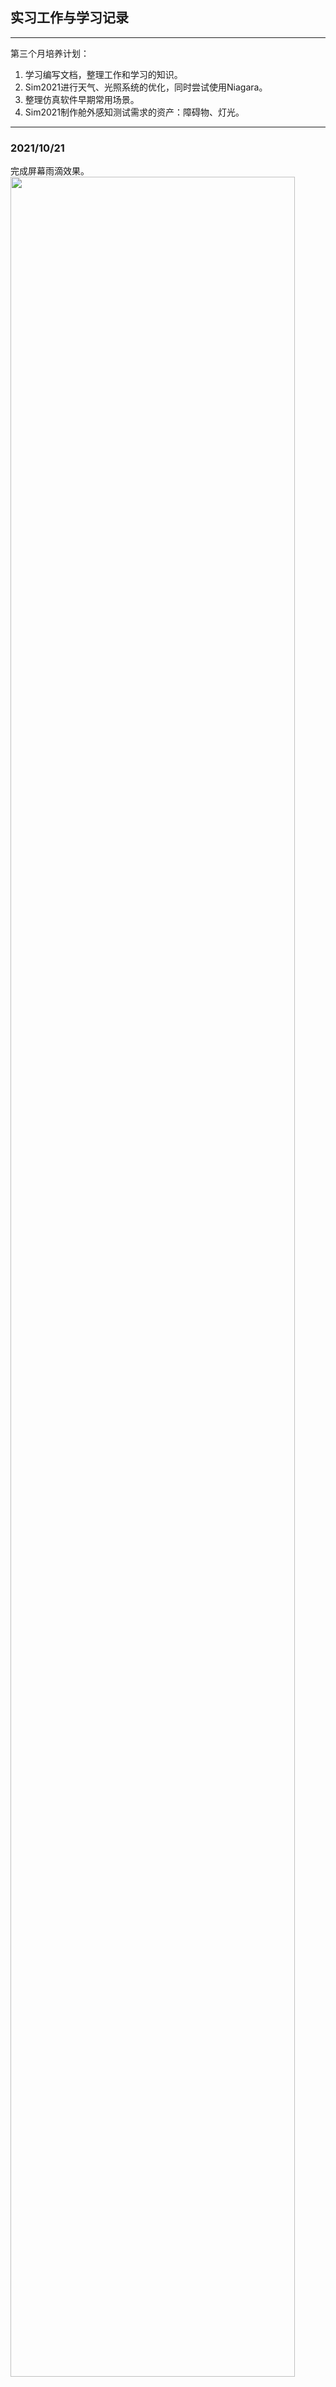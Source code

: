 ## 实习工作与学习记录
***
第三个月培养计划：
1. 学习编写文档，整理工作和学习的知识。
2. Sim2021进行天气、光照系统的优化，同时尝试使用Niagara。
3. 整理仿真软件早期常用场景。
4. Sim2021制作舱外感知测试需求的资产：障碍物、灯光。
***
### 2021/10/21
完成屏幕雨滴效果。
<image src=./image/NormalRoad09.png width=95%>
<image src=./image/NormalRoad10.png width=95%>
***

### 2021/10/20
1.制作屏幕结冰效果。
2.研究屏幕雨滴效果。
<image src=./image/NormalRoad07.png width=95%>
<image src=./image/NormalRoad08.png width=95%>
***

### 2021/10/19
学习天气与光照知识，尝试优化sim2021天气。
***
### 2021/10/18
修改车灯交互逻辑BUG。
<figure>
    <image src=./image/Vehicle001.gif width=25% >
    <image src=./image/Vehicle002.gif width=25% >
</figure>
<figure>
    <image src=./image/Vehicle003.gif width=25% >
    <image src=./image/Vehicle004.gif width=25% >
</figure>

***
### 2021/10/15
编写转向灯、倒车灯的交互逻辑。
***
### 2021/10/14
编写刹车灯交互逻辑。
***
### 2021/10/13
1.制作车前灯、刹车灯效果。
2.尝试制作了卡通材质，效果尚可，高光部分似乎不太准确。
3.尝试用材质制作点光源与聚光灯效果，但在场景中将该材质赋予模型后，却无相应的效果产生，不知为何。
***
### 2021/10/12
进行车灯效果的制作。
***
### 2021/10/11
测试重置场景的道路，修改瑕疵。
***
da1.完成重置道路场景的工作。
2.学习UnityShader、UE4材质数学原理知识，整理相关笔记。
***
### 2021/10/08
修改分、汇流模型贴图，制作Straight_HasRiver、Straight_NoRiver。
***
### 2021/09/30
修改、测试分、汇流模型，绘制合适的贴图。
***
### 2021/09/29
制作分流、汇流路口模型。
***
### 2021/09/28
1.新增5变4车道路段模型。
2.新增Straight_5与Straight_9道路。
***
### 2021/09/27
1.新增2条Curve道路。
2.开始重置分流、汇流路口模型。
***
### 2021/09/26
新增1条Curve道路与3条Slope道路。
***
### 2021/09/24
新增2条Curve道路，开始重置坡道道路。
***
### 2021/09/23
修改Curve道路，新增8条Curve道路。
<image src=./image/NormalRoad05.png width=95%>
***

### 2021/09/22
完成Curve的8条道路重置。
***
### 2021/09/18
1.新增道路贴花-公交专用，公交专用道路标线、单独路沿模型。
2.修改四车道路口，新增四车道路口-部分延申且无路沿。
<image src=./image/NormalRoad04.png width=95%>
***
### 2021/09/17
1.完成Straight_Decal的制作。
2.新增四车道路口-带路沿。
***

### 2021/09/16
开始Straight_Rain、Straight_Freespace的制作。
<image src=./image/NormalRoad03.png width=95%>
***
### 2021/09/15
1.制作Straight_Snow、Straight_Rain。
2.修改雪地材质，完成Straight_Snow的制作。
<image src=./image/NormalRoad02.png width=95%>
***

### 2021/09/14
完成3km的BP_Straight的制作。
<image src=./image/NormalRoad01.png width=95%>
***

### 2021/09/13
新增路牌模型、贴图。
***
### 2021/09/10
1.完成BP_Straight。
2.开始布置Straight_Snow、Straight_Rain、Straight_Freespace
***
### 2021/09/09
布置BP_Straight。
***
### 2021/09/08
制作路牌贴图与模型。
***
### 2021/09/07
1.添加路牌模型。<br>
2.学习实时天气的制作方法。<br>
3.开始重置仿真场景道路。
***
### 2021/09/06
1.添加杂物模型。<br>
2.修改RoadSpline。
***
### 2021/09/03
布置Spline道路两侧的景观。
***
### 2021/09/02
添加直道与外侧环道。
***
### 2021/09/01
在深南场景中添加路牌、公交车站、垃圾桶等元素。
***
### 2021/08/31
完成深南城市道路场景的修改。
***
### 2021/08/30
学习材质知识，解决场景材质不协调问题。
***
### 2021/08/27
添加植物种类，修改模型与地形。
***
### 2021/08/26
刷地形、材质，修改地面标识。
<image src=./image/L2-Minieye11.png width=95%>
***

### 2021/08/25
1.布置植被、路灯等场景元素。<br>
2.换电脑，重新配置环境。
***
### 2021/08/24
制作带监测点的路面标识。
***
### 2021/08/23
修改深南城市场景。
***
### 2021/08/20
在Twinmotion中布置场景，丰富细节。
<image src=./image/L2-Minieye10.png width=95%>
***

### 2021/08/19
重新修改道路模型。
***
### 2021/08/18
解决地形贴图重复问题，丰富城市场景细节。
***
### 2021/08/17
制作贴花与蓝图，修改贴花尺寸·参数。
***
### 2021/08/16
设置车辆行走的Spline，并布置周围场景。
***
### 2021/08/13
制作添加新的路标贴图，制作新路牌。
***
### 2021/08/12
测试深南城市场景行车效果，解决出现的碰撞、贴图问题。
***
### 2021/08/11
1.学习Niagara制作下雪特效。
2.将深南城市道路场景导入Sim2021。
***
### 2021/08/10
学习Niagara特效，制作简单雨水效果。
<image src=./image/Niagara01.gif width=95%>
***

### 2021/08/09
规范深南城市场景的资产，对资产进行查漏补缺。
***
### 2021/08/06
1.整理深南城市场景资源。
2.寻找解决面片置换偏移出错的方法。
***
### 2021/08/05
1.研究静态积雪、动态积雪、交互积雪效果。
2.学习SUbstanceDesigner。
***
### 2021/08/04
学习SubstanceDesigner，记录知识点。
***
### 2021/08/03
1.学习SubstanceDesigner教程，制作地砖案例材质，并在导入UE4制作材质。
<image src=./image/Material06.png width=95%>
<image src=./image/Material07.png width=95%>

2.总结SD知识点，思考该如何将PBR材质应用于深南城市场景。
***
### 2021/08/02
1.学习SubstanceDesigner与Painter的基础教程。
2.通过官方文档、技术博客等方式，了解UE4里天气系统与光照系统的基本原理。
***
### 2021/07/30
完成深南附近城市场景的搭建。
<image src=./image/L2-Minieye07.png width=95%>
<image src=./image/L2-Minieye08.png width=95%>
<image src=./image/L2-Minieye09.png width=95%>
***

### 2021/07/29
对路网模型、贴图与场景地形进行改动。
***
### 2021/07/28
1.添加道路地面标识。
2.添加路牌与桥体部分。
3.添加城市物品等。
### 2021/07/27
在UE4中，调整地形与道路的契合度，将不合理的道路回炉重造。
***
### 2021/07/26
1.将Twinmotion与UE4通过插件与接口衔接，使模型能够成功导入。
2.测试和检查模型、材质的完整度。
<image src=./image/L2-Minieye06.png width=95%>
***

### 2021/07/23
在Twinmotion中完善场景细节。
***
### 2021/07/22
1.将CityEngine里的场景模型修改、整合导出。
2.研究CityEngine、Twinmotion和UE4互导的方法。
***
### 2021/07/21
将城市模型导入UE4中观察效果，在CityEngine中修改路网、模型与车道线贴图。
***
### 2021/07/20
修改CGA规则与模型效果。
***
### 2021/07/19
研究如何获取DEM高程图，制作具备相应高度的地形。
***
### 2021/07/16
1.继续修改城市路网，尝试导出道路模型。
2.研究Blender的SceneCity插件。
***
### 2021/07/15
在UE4中建立初步的城市场景。
<image src=./image/L2-Minieye04.png width=95%>
<image src=./image/L2-Minieye05.png width=95%>
***
### 2021/07/14
修改城市GIS路网分布，套用部分CGA规则，建立初步的城市规模效果。
<image src=./image/CityEngine01.png width=95%>
***

### 2021/07/13
协助设计组修改BSD动画。
***
### 2021/07/12
学习CityEngine的规则。
***
### 2021/07/09
1.处理城市GIS数据文件。
2.研究CityEngine的CGA规则。
***
### 2021/07/08
从百度地图、高德地图API、OpenStreet、天地图等开源地图获取GIS数据，并对比路网、建筑数据的准确度。
***
### 2021/07/07
研究GIS数据的爬取方法。
***
### 2021/07/06
1.修改产品演示动画。
2.修改深南道路场景路网。
***
### 2021/07/05
重新铺设深南附近道路场景的路网。
<image src=./image/L2-Minieye03.png width=95%>
***

### 2021/07/03
重新生成公司附近建筑3D简模，分析深南附近城市道路场景的路网分布，规划大体布局。
***
### 2021/07/01
总结了几种生成城市模型的方案：
1.**Blender+OSM插件/GIS插件**——通过获取谷歌、OpenStreetMap、天地图等地图经纬度及高度信息生成城市基础3D模型块，但限于简模，需要手动添加贴图与模型细节，且部分模型数据不够精确，使得生成时部分区域的建筑模型缺失。
2.**Blender+SceneCity插件(收费)**——采用节点的方式生成城市建筑、道路、植被等环境与景观，亦可生成地形，效果良好。它有自己的资产库，也可使用自己的模型资产。需要手动标记规划城市的路网与建筑布局，制作周期偏长。
<image src=./image/SceneCity05.png width=95%>
<image src=./image/SceneCity01.png width=95%>
<image src=./image/SceneCity02.png width=95%>
<image src=./image/SceneCity03.png width=95%>
<image src=./image/SceneCity04.png width=95%>

[上图源自SceneCity插件官网](http://www.cgchan.com/)
3.**Blender+BuildingTools插件**——基于不同形状面片，自定义生成建筑模型，可与SceneCity配合使用，搭建城市场景。
<image src=./image/BuildingTools.png width=95%>

[B站视频：Blender分分钟制作一座城市出来-Building Tools插件，如何快速制作建筑模型](https://www.bilibili.com/video/BV1DQ4y1d7BT/?spm_id_from=333.788.videocard.6)
4.**City Rig插件(收费)**——CityRig在C4D中可以快速生成一些具有中高细节城市环境和景观，包括街道、人行道、仓库、高楼、工厂和住宅等。创建过程简单，效果良好。
<image src=./image/CityRig01.png width=95%>
<image src=./image/CityRig02.png width=95%>
<image src=./image/CityRig03.png width=95%>CityRig01

[上图源自CityRig插件官网](https://www.rennerflorian.de/wp/project/c4dcityrig)
***
### 2021/06/30
1.修改产品演示动画。<br>
2.学习材质与地形知识。
***
### 2021/06/29
1.寻找快速生成城市建筑模型的方法。
2.修改产品演示动画。
***
### 2021/06/28
修改产品演示动画。
***
### 2021/06/25
1.简单实现了深度偏移材质，可用于**假高亮描边**。缺点是在有直角边与复杂的模型上，描边不明显，且部分描边需**相交**时才显示，旋转角度会遮挡掉部分描边，只能固定角度。
<image src=./image/Material03.png width=95%>
<image src=./image/Material04.png width=95%>
<image src=./image/Material01.gif width=95%>
<image src=./image/Material05.png width=95%>
2.协助设计组完成产品动画初稿。
***

### 2021/06/24
修改GIS模型，添加道路。
<image src=./image/L2-Minieye02.png width=95%>
***

### 2021/06/23
使用BlenderGIS导出公司附近建筑的简模。
缺点：路网交接处存在破面，部分建筑无法生成。
<image src=./image/L2-Minieye01.png width=95%>
***

### 2021/06/22
协助设计组修改设计图。
<image src=./image/Car05.png width=95%>
***

### 2021/06/21
学习高模雕刻。
***

### 2021/06/18
学习建模与材质知识。
***

### 2021/06/17
学习材质原理，制作高性能单片水材质。原理：利用"Singe Layer Water Material"节点，着色模型需改为单层水面。
不足之处：性能损耗高；须有一个底面贴图；UV边界显示较为明显。
<image src=./image/Water2.gif width=95%>
<image src=./image/Water2.png width=95%>
<image src=./image/Water3.png width=95%>
### 2021/06/16
学习材质原理，制作岩浆材质。
<image src=./image/Lava.png width=95%>
***

### 2021/06/15
修改闭环高速路段场景细节。
***
### 2021/06/11
1.添加工地、水泥塔、房屋等模型，制作相应材质，丰富场景。
2.写脚本进行场景测试，录制测试效果视频。
<image src=./image/Expressway11.png width=95%>
<image src=./image/Expressway12.png width=95%>
<image src=./image/Expressway13.png width=95%>
***


### 2021/06/10
1.新增路面标识贴花。<br>
2.调整道路不同路段的车道线分布。<br>
![](./image/Expressway09.png)
![](./image/Expressway10.png)
***
### 2021/06/09
1.制作广告牌、桥梁、新路牌、减速带的模型与材质。<br>
![](./image/Expressway08.png)
***
### 2021/06/08
1.添加加油站、防撞桶模型。<br>
2.重新布置道路，添加贴花与路牌元素。<br>
![](./image/Expressway07.png)
***
### 2021/06/07
布置场景四周植被。
***
### 2021/06/04
制作高压电塔，布置场景并调整细节。<br>
![](./image/Expressway03.png)
![](./image/Expressway04.png)
![](./image/Expressway05.png)
![](./image/Expressway06.png)
***
### 2021/06/03
完成闭环高速路段道路的初步搭建。<br>
![](./image/Expressway02.png)
### 2021/06/02
将京港澳高速路段重新修改成闭环状。<br>
![](./image/Expressway01.png)
### 2021/06/01
整理京港澳高速路段的环境素材。
***
### 2021/05/31
修改A1Q脚本。
***
### 2021/05/28
协助完成A1Q仿真视频所需的视频与脚本。
***
### 2021/05/27
对资产进行分类与重命名。<br>
![](./image/Carla03.png)
***
### 2021/05/26
提取和整理建筑物的蓝图、模型等资产。<br>
![](./image/Carla02.png)
***
### 2021/05/25
进一步提取整理Carla的车辆与人物模型资产。<br>
![](./image/Carla01.png)
***
### 2021/05/24
整理Carla的车辆美术资产。
***
### 2021/05/21
使用Blender制作一扇门的低模，记录下部分Blender的快捷键操作和修改器用途。<br>
![](./image/Blender01.png)
***
### 2021/05/20
修改路沿仿真场景道路。<br>
![](./image/Road15.png)
***
### 2021/05/19
完成路沿仿真场景的坡道与弯道。<br>
![](./image/Road14.png)
***
### 2021/05/18
1.继续搜集道具模型。<br>
2.完成路沿仿真场景中的直道。<br>
![](./image/Road13.png)
***
### 2021/05/17
1.用数学节点的方式实现特效材质，原理为计算并提取出AxA矩阵贴图中每行每列的**单个**图像，然后逐帧跳转，其优点是可以调节帧率速度。<br>
PS:由于贴图背景为黑色，所以要将材质混合模式改为Translucent(半透明)，该材质可用于车辆中或道路上的一些动态图像的实现（局限：需要用到AxA矩阵贴图，且限于平面上）。
![](./image/Explosion.png)
![](./image/Explosion.gif)<br>
2.实现一个简单的水流材质。
![](./image/Water.png)
![](./image/Water.gif)
***
### 2021/05/14
学习Python，尝试写脚本，并在UE4中运行。
***
### 2021/05/13
完成路面感知仿真场景Case10-18要求的道路。<br>
![](./image/Road12.png)
***
### 2021/05/12
完成坡道上道具元素的添加。<br>
![](./image/Props03.png)
***
### 2021/05/11
在直道与弯道上添加道具元素。<br>
![](./image/Props02.png)
***
### 2021/05/10
1.添加三种道路的路沿元素。<br>
![](./image/Road09.png)
![](./image/Road10.png)
![](./image/Road11.png)<br>
路沿元素主要添加新样条线，为其主路赋透明材质，启用Spline Extra或者Mesh Extra完成路沿效果。如果启用Mesh Extra，在有样条线有弯曲时，模型会出现衔接问题，使得效果看起来像锯齿化；启用Spline Extra可以解决这一问题，但路面的透明材质会失效。具体效果如下图。<br>
![](./image/Road08.png)
2.制作路面文字标识贴图。<br>
![](./image/Words.png)
***
### 2021/05/08
1.制作路面感知仿真场景所需道路。<br>
2.补充路面标识贴图。<br>
![](./image/Road07.png)
***
### 2021/05/07
制作场景元素材质，实现其在场景中的写实效果。<br>
![](./image/Props01.png)
***
### 2021/05/06
搜集和整理路面感知仿真场景所需道具元素。
***
### 2021/04/30
学习和摸索SpeedTree，实现树的效果。<br>
![](./image/TreeTest01.png)
***
### 2021/04/29
1.修改贴图细节。<br>
2.在场景中实现道路效果。<br>
3.总结个人工作月报。<br>
![](./image/RoadMark08.png)
![](./image/RoadMark09.png)
***
### 2021/04/28
根据道路UV制作道路贴图。<br>
![](./image/RoadMark07.png)
***
### 2021/04/27
1.修改分流道路模型。<br>
2.制作收窄与扩宽道路模型。<br>
3.制作道路的UV贴图。<br>
![](./image/RoadMark05.png)
![](./image/RoadMark06.png)
***
### 2021/04/26
1.制作路面磨损效果。<br>
![](./image/RoadMark02.png)
![](./image/RoadMark03.png)
2.制作分流道路模型。<br>
![](./image/RoadMark04.png)
***
### 2021/04/25
完成14个道路标识贴图的绘制。<br>
![](./image/RoadMark01.png)
***
### 2021/04/23
完成Carla官方文档**地图自定义工具**文档的要点记录，在**天气蓝图**这一小节中，调节了相应参数，但实现的效果不理想，出现了过度曝光问题，因而对这小节的总结记录不是很到位。
***
### 2021/04/22
完成Carla官方文档**材质定制**文档的要点记录，但在操作记录过程中，在**定制道路**这一小节出现了问题，没能顺利实现操作。
***
### 2021/04/21
熟悉Carla官方文档的**添加道具、材质定制**操作，记录文档要点。
***
### 2021/04/20
熟悉Carla官方文档的**添加车辆**操作，记录文档要点。
***
### 2021/04/19
成功编译Carla源码，熟悉官方文档的**地图提取**操作，记录文档要点。
***
### 2021/04/16
1.丰富京港澳高速路段场景细节。<br>
![](./image/TollStation02.png)
2.安装编译carla。<br>
3.使用普通材质简单实现了个假边缘发光效果，**角**的位置有待优化。<br>
![](./image/Material02.png)
***
### 2021/04/15
1.制作与修改路标贴图。<br>
2.制作收费站道路的简单模型。<br>
![](./image/RoadSign01.png)
![](./image/RoadSign02.png)
![](./image/RoadSign03.png)
![](./image/RoadSign04.png)
***
### 2021/04/14
制作25条所需的测试道路。<br>
![](./image/L2Curve.png)
***
### 2021/04/13
1.制作路牌材质，优化效果。<br>
![](.\image\SignMaterial.png)
2.继续扩充道路标志牌模型库。
***
### 2021/04/12
1.调整与优化收费站模型材质效果。<br>
![](.\image\TollStation.png)
2.收集道路标志牌模型，整理成库。<br>
![](.\image\RoadSignModel01.png)
***
### 2021/04/09
完成京港澳高速路段场景的初版。<br>
![](.\image\Road06.png)
***
### 2021/04/08
布置京港澳高速路路段场景的环境。<br>
![](.\image\Road04.png)
![](.\image\Road05.png)
***
### 2021/04/07
搭建京港澳高速路段。<br>
![](.\image\Road01.png)
![](.\image\Road02.png)
![](.\image\Road03.png)
***
### 2021/04/06
搭建京港澳高速路段隧道效果。<br>
![](.\image\Mountain.png)
![](.\image\Tunnel.png)
***
### 2021/04/02
实现L3Test所需的模型材质效果。<br>
![](.\image\Cars.png)
发现问题：在3dmax中，分离车身与轮子时，如果有两辆或两辆以上的车，在进行层级图解再导入UE4中，车身与车轮会**可能**会出现分开现象，无法变为整体。<br>
![](.\image\Problem.png)<br>
Tips:
1.大部分搅拌车，理论容积为10方，参考江苏极东搅拌车，其外型尺寸为(长×宽×高)(cm)：1050×249.6×390。<br>
2.奔驰sprinter车身尺寸为(长×宽×高)(cm)591x199.3x272。<br>
3.宝马x7的车身尺寸为(长×宽×高)(cm)516.3x200x183.5。<br>
![单位cm](.\image\CarSize.png)
***
### 2021/04/01
1.完善模型动画效果。<br>
2.修改模型蓝图。<br>
3.制作L3Test场景。<br>
![](.\image\L3Test.png)
***
### 2021/03/31
添加和调整人物模型的动画效果。
***
### 2021/03/30
1.完成所需模型的搜集。<br>
2.制作模型材质。<br>
![](.\image\Model.png)
***
### 2021/03/29
搜集模型并进行动作与骨骼重定向。
***
### 2021/03/26
1.为人物模型重新展UV贴图。<br>
![](.\image\PedUV.png)<br>
2.调整人物模型的布料材质。<br>
![牛仔裤材质](.\image\Material01.png)
***
### 2021/03/25
1.调整模型动作<br>
2.人物模型的材质制作<br>
遇到问题：在3dmax中，对模型使用镜像复制，法线容易出现翻转现象。
***
### 2021/03/24
1.完成假人3D模型。<br>
2.修改3D场景效果图。<br>
![](.\image\Car03.png)
![](.\image\Car04.png)
***
### 2021/03/23
1.制作假人3D模型。<br>
2.整理AirSime与Carla的场景测试元素文档。<br>
3.学习Python。
***
### 2021/03/22
1.完成停车3D效果图。![](.\image\Car02.png)<br>
2.修改新闻所需3D场景效果图。![](.\image\Car01.png)<br>
3.开始Python学习。
***
### 2021/03/19
1.协助设计组完成3D场景效果图。<br>
2.学习3D建模知识。
***
### 2021/03/18
1.熟悉AirSim与Carla中的场景测试环境元素，进行分类记录。<br>
2.在编译carla源码过程中，出现了以下问题：<br>
![](.\image\Error02.png)
解决方法：https://www.cnblogs.com/qq2806933146xiaobai/p/13359446.html<br>
接着会出现以下问题<br>
![](.\image\Error03.png)
***
### 2021/03/17
解决编码工具问题，编译UE4源码与carla源码。<br>
遇到问题:carla源码在构建到"编译PythonAPI客户端"这一步卡住了。<br>
![](.\image\CmakeError.png)
↑原因分析：没安装python，导致无法编译PythonAPI
***
### 2021/03/16
1.下载UE4源码并编译。<br>
2.编译carla源码。<br>
3.熟悉AirSim里的场景。<br>
4.学习C++知识。
***
### 2021/03/15
1.摸索SnappyRoad每种功能的使用和基础操作，并制作出相关的路口效果。<br>
2.学习交通道路标识知识。<br>
3.使用AirSim与Carla，总结出这两个场景库中的测试环境要素，进行分类并记录。
***
### 2021/03/12
请假...
***
### 2021/03/11
1.完成新闻所需效果图。<br>
2.学习SnappyRoad插件，制作十字路口场景模型。<br>
3.学习UE4材质节点与Unity Shader。
***
### 2021/03/10
1.协助设计组制作新闻所需效果图。<br>
2.学习UE4渐变材质与图形绘制知识。
***
### 2021/03/09
1.完成路口场景效果图。<br>
2.学习《写实绘画与3D渲染》，理解场景技法与计算机图形学基础知识。<br>
3.阅读《中国自动驾驶仿真蓝皮书》与《自动驾驶仿真发展与展望》。
***
### 2021/03/08
1.修改路口3D场景的车辆材质。<br>
2.调整场景灯光氛围。<br>
3.学习UE4渐变材质效果的实现。
***
### 2021/03/05
1.调整人物模型动作，更换汽车模型。<br>
2.调整聚光效果和场景光照效果。<br>
3.导出最后效果交给设计组。
***
### 2021/03/04
1.修改人物模型网格材质。<br>
2.为人物添加骨骼动作，并进行重定向。
***
### 2021/03/03
实现人物网格材质。
***
### 2021/03/02
1.协助设计组，修改3D场景的车漆材质。<br>
2.协助设计组，修改官网所需的宣传人物和汽车材质。
***
### 2021/03/01
1.通过蓝图了解车辆模型在UE4中的运动步骤。<br>
2.协助设计组完成3D场景的修改。
***
### 2021/02/28
1.安装所需软件。<br>
2.熟悉githun、gitlab使用以及了解大致的工作流程。<br>
3.读懂Vehicle轮式载具项目。
